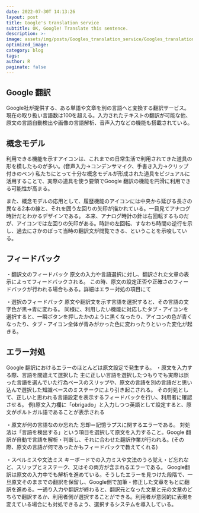 ```yaml
---
date: 2022-07-30T 14:13:26
layout: post
title: Google's translation service
subtitle: OK, Google! Translate this sentence.
description: >-
image: assets/img/posts/Googles_translation_service/Googles_translation_service.png
optimized_image: 
category: blog
tags: 
author: R
paginate: false
---
```


## Google 翻訳

Google社が提供する、ある単語や文章を別の言語へと変換する翻訳サービス。現在の取り扱い言語数は100を超える。入力されたテキストの翻訳が可能な他、原文の言語自動検出や画像の言語解析、音声入力などの機能も搭載されている。

## 概念モデル

利用できる機能を示すアイコンは、これまでの日常生活で利用されてきた道具の形を模したものが多い。(音声入力→コンデンサマイク、手書き入力→クリップ付きのペン)
私たちにとって十分な概念モデルが形成された道具をビジュアルに活用することで、実際の道具を使う要領でGoogle 翻訳の機能を円滑に利用できる可能性が高まる。

また、概念モデルの応用として、履歴機能のアイコンには中央から延びる長さの異なる2本の線と、それを囲う左回りの矢印が描かれている。一目見てアナログ時計だとわかるデザインである。
本来、アナログ時計の針は右回転するものだが、アイコンでは左回りの矢印がある。時計の左回転、すなわち時間の逆行を示し、過去にさかのぼって当時の翻訳文が閲覧できる、ということを示唆している。

## フィードバック

・翻訳文のフィードバック
原文の入力や言語選択に対し、翻訳された文章の表示によってフィードバックされる。
この時、原文の設定正否や正確さのフィードバックが行われる場合もある。詳細はエラー対処の項目にて

・選択のフィードバック
原文や翻訳文を示す言語を選択すると、その言語の文字色が黒→青に変わる。
同様に、利用したい機能に対応したタブ・アイコンを選択すると、一瞬ボタンを押したかのように黒くなったり、アイコンの色が青くなったり、タブ・アイコン全体が青みがかった色に変わったりといった変化が起きる。

## エラー対処

Google 翻訳におけるエラーのほとんどは原文設定で発生する。
・原文を入力する際、言語を間違えて選択した
主に正しい言語を選択したつもりでも実際は誤った言語を選んでいた行為ベースのスリップや、原文の言語を別の言語だと思い込んで選択した知識ベースのミステークにより引き起こされる。
その対処として、正しいと思われる言語設定を表示するフィードバックを行い、利用者に確認させる。
例)原文入力欄に「obrigado」と入力しつつ英語として設定すると、原文がポルトガル語であることが表示される

・原文が何の言語なのか忘れた
忘却＝記憶ラプスに関するエラーである。
対処法は「言語を検出する」という項目を選択して原文を入力すること。Google 翻訳が自動で言語を解析・判断し、それに合わせた翻訳作業が行われる。(その際、原文の言語が何であったかもフィードバックで教えてくれる)

・スペルミスや文法ミス
キーボードでの入力ミスや文法のうろ覚え・ど忘れなど、スリップとミステーク、又はその両方が含まれるエラーである。
Google翻訳は原文の入力中でも解析を進めている。そうしたエラーを見つけた段階で、一旦原文そのままでの翻訳を保留し、Google側で加筆・修正した文章をもとに翻訳を進める。一通り入力や翻訳が終わると、翻訳元となった文章と元の文章のどちらで翻訳するか、利用者側が選択することができる。利用者が意図的に表現を変えている場合にも対処できるよう、選択するシステムを導入している。